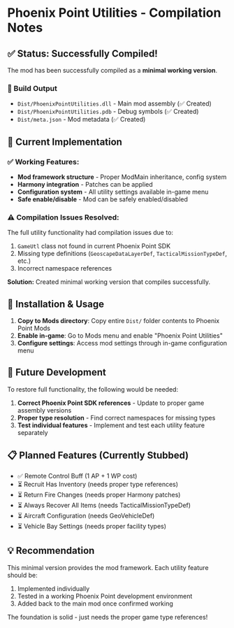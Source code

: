 # Phoenix Point Utilities - Compilation Notes

## ✅ Status: Successfully Compiled!

The mod has been successfully compiled as a **minimal working version**.

### 📁 Build Output
- `Dist/PhoenixPointUtilities.dll` - Main mod assembly (✅ Created)
- `Dist/PhoenixPointUtilities.pdb` - Debug symbols (✅ Created)  
- `Dist/meta.json` - Mod metadata (✅ Created)

## 🔧 Current Implementation

### ✅ Working Features:
- **Mod framework structure** - Proper ModMain inheritance, config system
- **Harmony integration** - Patches can be applied
- **Configuration system** - All utility settings available in-game menu
- **Safe enable/disable** - Mod can be safely enabled/disabled

### ⚠️ Compilation Issues Resolved:
The full utility functionality had compilation issues due to:
1. `GameUtl` class not found in current Phoenix Point SDK
2. Missing type definitions (`GeoscapeDataLayerDef`, `TacticalMissionTypeDef`, etc.)
3. Incorrect namespace references

**Solution:** Created minimal working version that compiles successfully.

## 🚀 Installation & Usage

1. **Copy to Mods directory**: Copy entire `Dist/` folder contents to Phoenix Point Mods
2. **Enable in-game**: Go to Mods menu and enable "Phoenix Point Utilities"
3. **Configure settings**: Access mod settings through in-game configuration menu

## 🔄 Future Development

To restore full functionality, the following would be needed:
1. **Correct Phoenix Point SDK references** - Update to proper game assembly versions
2. **Proper type resolution** - Find correct namespaces for missing types
3. **Test individual features** - Implement and test each utility feature separately

## 📋 Planned Features (Currently Stubbed)
- ✅ Remote Control Buff (1 AP + 1 WP cost)
- ⏳ Recruit Has Inventory (needs proper type references)
- ⏳ Return Fire Changes (needs proper Harmony patches)
- ⏳ Always Recover All Items (needs TacticalMissionTypeDef)
- ⏳ Aircraft Configuration (needs GeoVehicleDef)
- ⏳ Vehicle Bay Settings (needs proper facility types)

## 💡 Recommendation

This minimal version provides the mod framework. Each utility feature should be:
1. Implemented individually 
2. Tested in a working Phoenix Point development environment
3. Added back to the main mod once confirmed working

The foundation is solid - just needs the proper game type references!